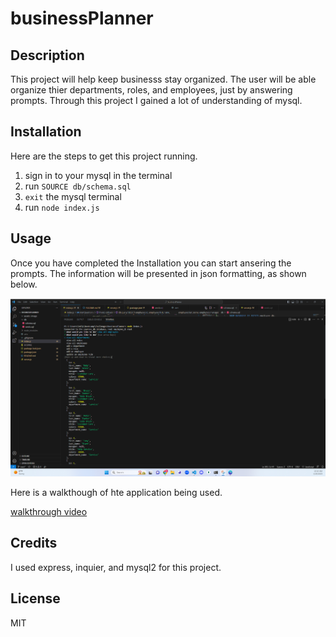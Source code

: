 # businessPlanner

## Description

This project will help keep businesss stay organized. The user will be able organize thier departments, roles, and employees, just by answering prompts. Through this project I gained a lot of understanding of mysql. 

## Installation

Here are the steps to get this project running. 
1. sign in to your mysql in the terminal 
2. run `SOURCE db/schema.sql` 
3. `exit` the mysql terminal
4. run `node index.js` 

## Usage

Once you have completed the Installation you can start ansering the prompts. The information will be presented in json formatting, as shown below. 

![employees Screenshot](./assets/image/employees.png)

Here is a walkthough of hte application being used. 

[walkthrough video](https://drive.google.com/file/d/1uDiO7bqclQ-n8ypCVcUJKvewP7yIqonQ/view)

## Credits

I used express, inquier, and mysql2 for this project. 

## License

MIT